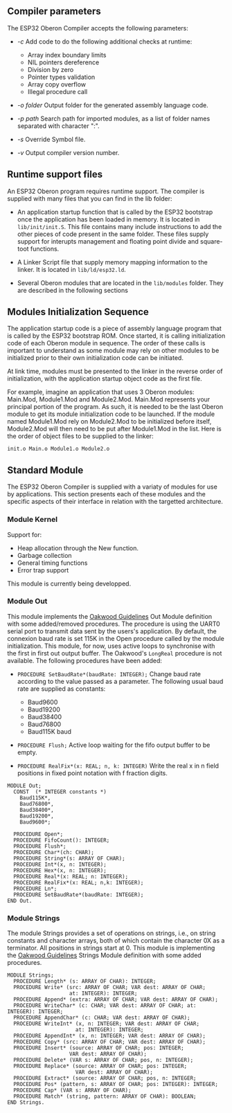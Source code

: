 ## Compiler parameters

The ESP32 Oberon Compiler accepts the following parameters:

- *-c* Add code to do the following additional checks at runtime:

  + Array index boundary limits
  + NIL pointers dereference
  + Division by zero
  + Pointer types validation
  + Array copy overflow
  + Illegal procedure call

- *-o folder* Output folder for the generated assembly language code. 
- *-p path* Search path for imported modules, as a list of folder names separated with character ":".
- *-s* Override Symbol file.
- *-v* Output compiler version number.

## Runtime support files

An ESP32 Oberon program requires runtime support. The compiler is supplied with many files that you can find in the lib folder:

- An application startup function that is called by the ESP32 bootstrap once the application has been loaded in memory. It is located in `lib/init/init.S`. This file contains many include instructions to add the other pieces of code present in the same folder. These files supply support for interupts management and floating point divide and square-toot functions.

- A Linker Script file that supply memory mapping information to the linker. It is located in `lib/ld/esp32.ld`.

- Several Oberon modules that are located in the `lib/modules` folder. They are described in the following sections


## Modules Initialization Sequence

The application startup code is a piece of assembly language program that is called by the ESP32 bootstrap ROM. Once started, it is calling initialization code of each Oberon module in sequence. The order of these calls is important to understand as some module may rely on other modules to be initialized prior to their own initialization code can be initiated.

At link time, modules must be presented to the linker in the reverse order of initialization, with the application startup object code as the first file. 

For example, imagine an application that uses 3 Oberon modules: Main.Mod, Module1.Mod and Module2.Mod. Main.Mod represents your principal portion of the program. As such, it is needed to be the last Oberon module to get its module initialization code to be launched. If the module named Module1.Mod rely on Module2.Mod to be initialized before itself, Module2.Mod will then need to be put after Module1.Mod in the list. Here is the order of object files to be supplied to the linker:

```
init.o Main.o Module1.o Module2.o
```

## Standard Module

The ESP32 Oberon Compiler is supplied with a variaty of modules for use by applications. This section presents each of these modules and the specific aspects of their interface in relation with the targetted architecture.

### Module Kernel

Support for:

- Heap allocation through the New function.
- Garbage collection
- General timing functions
- Error trap support

This module is currently being developped.

### Module Out

This module implements the [Oakwood Guidelines](http://www.edm2.com/index.php/The_Oakwood_Guidelines_for_Oberon-2_Compiler_Developers) Out Module definition with some added/removed procedures. The procedure is using the UART0 serial port to transmit data sent by the users's application. By default, the connexion baud rate is set 115K in the Open procedure called by the module initialization. This module, for now, uses active loops to synchronise with the first in first out output buffer. The Oakwood's `LongReal` procedure is not available. The following procedures have been added:

- `PROCEDURE SetBaudRate*(baudRate: INTEGER);` Change baud rate according to the value passed as a parameter. The following usual baud rate are supplied as constants:

  + Baud9600 
  + Baud19200
  + Baud38400
  + Baud76800
  + Baud115K baud

- `PROCEDURE Flush;` Active loop waiting for the fifo output buffer to be empty.

- `PROCEDURE RealFix*(x: REAL; n, k: INTEGER)` Write the real x in n field positions in fixed point notation with f fraction digits.

```Oberon
MODULE Out;
  CONST  (* INTEGER constants *)
    Baud115K*,
    Baud76800*,
    Baud38400*,
    Baud19200*,
    Baud9600*;

  PROCEDURE Open*;
  PROCEDURE FifoCount(): INTEGER;
  PROCEDURE Flush*;
  PROCEDURE Char*(ch: CHAR);
  PROCEDURE String*(s: ARRAY OF CHAR);
  PROCEDURE Int*(x, n: INTEGER);
  PROCEDURE Hex*(x, n: INTEGER);
  PROCEDURE Real*(x: REAL; n: INTEGER);
  PROCEDURE RealFix*(x: REAL; n,k: INTEGER);
  PROCEDURE Ln*;
  PROCEDURE SetBaudRate*(baudRate: INTEGER);
END Out.
```

### Module Strings

The module Strings provides a set of operations on strings, i.e., on string constants and character arrays, both of which contain the character 0X as a terminator.  All positions in strings start at 0. This module is implementing the [Oakwood Guidelines](http://www.edm2.com/index.php/The_Oakwood_Guidelines_for_Oberon-2_Compiler_Developers) Strings Module definition with some added procedures.

```Oberon
MODULE Strings;
  PROCEDURE Length* (s: ARRAY OF CHAR): INTEGER;
  PROCEDURE Write* (src: ARRAY OF CHAR; VAR dest: ARRAY OF CHAR;
                    at: INTEGER): INTEGER;
  PROCEDURE Append* (extra: ARRAY OF CHAR; VAR dest: ARRAY OF CHAR);
  PROCEDURE WriteChar* (c: CHAR; VAR dest: ARRAY OF CHAR; at: INTEGER): INTEGER;
  PROCEDURE AppendChar* (c: CHAR; VAR dest: ARRAY OF CHAR);
  PROCEDURE WriteInt* (x, n: INTEGER; VAR dest: ARRAY OF CHAR;
                      at: INTEGER): INTEGER;
  PROCEDURE AppendInt* (x, n: INTEGER; VAR dest: ARRAY OF CHAR);
  PROCEDURE Copy* (src: ARRAY OF CHAR; VAR dest: ARRAY OF CHAR);
  PROCEDURE Insert* (source: ARRAY OF CHAR; pos: INTEGER;
                    VAR dest: ARRAY OF CHAR);
  PROCEDURE Delete* (VAR s: ARRAY OF CHAR; pos, n: INTEGER);
  PROCEDURE Replace* (source: ARRAY OF CHAR; pos: INTEGER;
                      VAR dest: ARRAY OF CHAR);
  PROCEDURE Extract* (source: ARRAY OF CHAR; pos, n: INTEGER;
  PROCEDURE Pos* (pattern, s: ARRAY OF CHAR; pos: INTEGER): INTEGER;
  PROCEDURE Cap* (VAR s: ARRAY OF CHAR);
  PROCEDURE Match* (string, pattern: ARRAY OF CHAR): BOOLEAN;
END Strings.
```